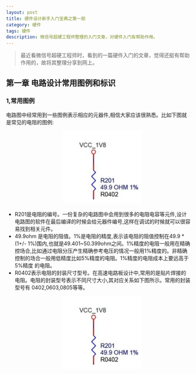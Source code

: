 ```yaml
---
layout: post
title: 硬件设计新手入门宝典之第一部
category: 硬件
tags: 硬件
description: 微信号超硬工程师整理的入门文章，对硬件入门有帮助作用。
---
```

>最近看微信号超硬工程师时，看到的一篇硬件入门的文章，觉得还挺有帮助作用的，故将其整理分享到网上。

## 第一章 电路设计常用图例和标识


### 1,常用图例
  电路图中经常用到一些图例表示相应的元器件,相信大家应该很熟悉。比如下图就是常见的电阻的图例:

　　　　　　　　　　　![2016-11-17-1](/public/img/2016-11-17-1.png)

* R201是电阻的编号。一份复杂的电路图中会用到很多的电阻电容等元件,设计电路图的软件在最后编译的时候会给元器件编号,这样在调试的时候就可以很容易找到相关元件。
* 49.9ohm 是电阻的阻值。1%是电阻的精度,表示该电阻的阻值控制在49.9 *(1+/- 1%)围内,也就是49.401~50.399ohm之间。1%精度的电阻一般用在精确控场合,比如通过电阻分压产生精确参考电压的情况一般用1%精度的。非精确控制的场合一般用低精度比如5%精度的电阻。1%精度的电阻成本上要远高于5%精度 的电阻。
* R0402表示电阻的封装尺寸型号。在高速电路板设计中,常用的是贴片焊接的电阻。电阻的封装型号表示不同尺寸大小,其对应关系如下图所示。常用的封装型号有 0402,0603,0805等等。


　　　　　　　　　　　![2016-11-17-1](/public/img/2016-11-17-1.png)









